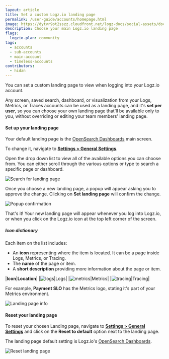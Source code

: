 ```yaml
---
layout: article
title: Set a custom Logz.io landing page
permalink: /user-guide/accounts/homepage.html
image: https://dytvr9ot2sszz.cloudfront.net/logz-docs/social-assets/docs-social.jpg
description: Choose your main Logz.io landing page
flags:
  logzio-plan: community
tags:
  - accounts
  - sub-accounts
  - main-account
  - timeless-accounts
contributors:
  - hidan
---
```


You can set a custom landing page to view when logging into your Logz.io account. 

Any screen, saved search, dashboard, or visualization from your Logs, Metrics, or Traces accounts can be used as a landing page, and it's **set per user**, so you can choose your own landing page that'll be available only to you, without overriding or editing your team members' landing page. 

#### Set up your landing page

Your default landing page is the [OpenSearch Dashboards](https://app.logz.io/#/dashboard/osd) main screen. 

To change it, navigate to **[Settings > General Settings](https://app.logz.io/#/dashboard/settings/general)**.

Open the drop down list to view all of the available options you can choose from. You can either scroll through the various options or type to search a specific page or dashboard. 

<!-- ![Main landing page](https://dytvr9ot2sszz.cloudfront.net/logz-docs/accounts/landing-page/landing-page-main.png) -->

![Search for landing page](https://dytvr9ot2sszz.cloudfront.net/logz-docs/accounts/landing-page/landing-page-dropdown.png)

Once you choose a new landing page, a popup will appear asking you to approve the change. Clicking on **Set landing page** will confirm the change.

![Popup confirmation](https://dytvr9ot2sszz.cloudfront.net/logz-docs/accounts/landing-page/change-landing-page-confirm.png)

That's it! Your new landing page will appear whenever you log into Logz.io, or when you click on the Logz.io icon at the top left corner of the screen.


##### Icon dictionary

Each item on the list includes:

* An **icon** representing where the item is located. It can be a page inside Logs, Metrics, or Tracing.
* The **name** of the page or item.
* A **short description** providing more information about the page or item.



|**Icon**|**Location**|
|![logs](https://dytvr9ot2sszz.cloudfront.net/logz-docs/accounts/landing-page/logs.svg)|Logs|
|![metrics](https://dytvr9ot2sszz.cloudfront.net/logz-docs/accounts/landing-page/metrics.svg)|Metrics|
|![tracing](https://dytvr9ot2sszz.cloudfront.net/logz-docs/accounts/landing-page/tracing.svg)|Tracing|

For example, **Payment SLO** has the Metrics logo, stating it's part of your Metrics environment.

![Landing page info](https://dytvr9ot2sszz.cloudfront.net/logz-docs/accounts/landing-page/landing-page-choose.png)

#### Reset your landing page

To reset your chosen Landing page, navigate to **[Settings > General Settings](https://app.logz.io/#/dashboard/settings/general)** and click on the **Reset to default** option next to the landing page.

The landing page default setting is Logz.io's [OpenSearch Dashboards](https://app.logz.io/#/dashboard/osd).

<!-- The landing page default setting is Logz.io's [Home Dashboard](https://app.logz.io/#/dashboard/home). -->

![Reset landing page](https://dytvr9ot2sszz.cloudfront.net/logz-docs/accounts/landing-page/landing-page-reset.png)
